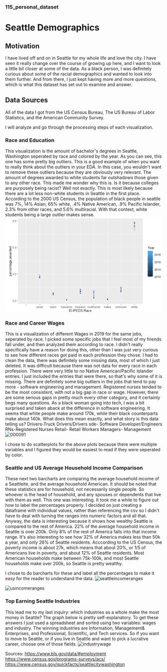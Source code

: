 ### 115_personal_dataset
# Seattle Demographics

 ## Motivation
I have lived off and on in Seattle for my whole life and love the city. I have seen it really change over the course of growing up here, and I want to look a little bit closer at some of the data. As a black person, I was definitely curious about some of the racial demographics and wanted to look into them further. And from there, I just kept having more and more questions, which is what this dataset has set out to examine and answer. 

## Data Sources
All of the data I got from the US Census Bureau, The US Bureau of Labor Statistics, and the American Community Survey. 

I will analyze and go through the processing steps of each visualization. 


### Race and Education
This visualization is the amount of bachelor's degrees in Seattle, Washington seperated by race and colored by the year. As you can see, this one has some pretty big outliers. This is a good example of when you want to really think about the outliers in your EDA. In this case, you wouldn't want to remove these outliers because they are obviously very relevant. The amount of degrees awarded to white students far outshadows those given to any other race. This made me wonder why this is. Is it because colleges are purposely being racist? Well not exactly. This is most likely because there are a lot less non-white students in Seattle in the first place. According to the 2000 US Census, the population of black people in seattle was 7%, 14% Asian, 65% white, .4% Native American, .9% Pacific Islander, 2.3% from other races, and 5.6% multiracial. With that context, white students being a large outlier makes sense. 
<img src= https://github.com/tianajaded/115_personal_dataset/blob/main/Screenshot%20(145).png>

### Race and Career Wages 

This is a visualization of different Wages in 2019 for the same jobs, seperated by race. I picked some specific jobs that I feel most of my friends fall under, and then analyzed them according to race. I didn't really specifically have a reason for doing this, other than I was just very curious to see how different races got paid in each profession they chose. I had to clean the data, there was definitely some missing data, most of which I just deleted. It was difficult because there was not data for every race in each profession. There were very little to no Native American/Pacific Islander entries. I just included the entries that were there, so that's why some of it is missing. There are definitely some big outliers in the jobs that tend to pay more - software engineering and management. Registered nurses tended to be the most consistent, with not a big gap in race or wage. However, there are some serious gaps in pretty much every other category, and it certainly begs many questions. As a black woman going into tech, I was a bit surprised and taken aback at the difference in software engineering. It seems that white people make around 170k, while their black counterparts make about 140k. What does this mean exactly, and what story is this data telling us? 
Drivers-Truck Drivers/Drivers
sde- Software Developer/Engineers
RNs-Registered Nurses
Retail- Retail Workers
Managers- Management 
![000091](https://user-images.githubusercontent.com/75195983/145333771-97017702-38b5-4bd7-8aea-b25d1acceb82.png)

I chose to do scatterplots for the above plots because there were multiple variables and I figured they would be easiest to read if they were seperated by color. 

### Seattle and US Average Household Income Comparison

These next two barcharts are comparing the average household income of a Seattleite, and the average household American. It should be noted that these statistics are for household, not necessarily single people. So whoever is the head of household, and any spouses or dependents that live with them as well. This one was interesting. It took me a while to figure out how to label the percentages properly. I decided on just creating a dataframe with individual values, rather than referencing the csv so I didn't have to deal with turning the ranges into numeric factors and all that. Anyway, the data is interesting because it shows how wealthy Seattle is compared to the rest of America. 22% of the average household income in Seattle is over 200k. Only 8% of the rest of America falls into that income range. It's also interesting to see how 32% of America makes less than 50k a year, and only 26% of Seattle residents. Acccording to the US Census, the poverty income is about 27k, which means that about 20%, or 1/5 of Americans live in poverty, and about 12% of Seattle residents. Most American households make between 75k-100k, and most Seattle households make over 200k, so Seattle is pretty wealthy. 

I chose to do barcharts for these and label all the percentages to make it easy for the reader to understand the data. 
![seattleincomeranges](https://user-images.githubusercontent.com/75195983/145333868-bb7df04d-0ce6-429b-8d2b-788b4086968c.png)

![usincomeranges](https://user-images.githubusercontent.com/75195983/145333957-546469ed-4e08-41fc-b5b4-4bf4e575f0bb.png)

### Top Earning Seattle Industries 
This lead me to my last inquiry: which industries as a whole make the most money in Seattle? The graph below is pretty self-explanatory. To get these answers I just used a spreadsheet and sorted using two variables: wages and industry. The winning industries are Information, Management& Enterprises, and Professional, Scientific, and Tech services. So if you want to move to Seattle, or if you live in Seattle and want to pick a lucrative career, choose one of those fields. 
![industrywage](https://user-images.githubusercontent.com/75195983/145334301-d2e95640-ff14-4b41-9108-e6b3632ef21f.png)

Sources:
https://www.bls.gov/data/#employment
https://www.census.gov/programs-surveys/acs/
https://www.census.gov/quickfacts/seattlecitywashington
